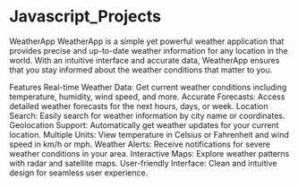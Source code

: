 # Javascript_Projects
WeatherApp
WeatherApp is a simple yet powerful weather application that provides precise and up-to-date weather information for any location in the world. With an intuitive interface and accurate data, WeatherApp ensures that you stay informed about the weather conditions that matter to you.

Features
Real-time Weather Data: Get current weather conditions including temperature, humidity, wind speed, and more.
Accurate Forecasts: Access detailed weather forecasts for the next hours, days, or week.
Location Search: Easily search for weather information by city name or coordinates.
Geolocation Support: Automatically get weather updates for your current location.
Multiple Units: View temperature in Celsius or Fahrenheit and wind speed in km/h or mph.
Weather Alerts: Receive notifications for severe weather conditions in your area.
Interactive Maps: Explore weather patterns with radar and satellite maps.
User-friendly Interface: Clean and intuitive design for seamless user experience.
